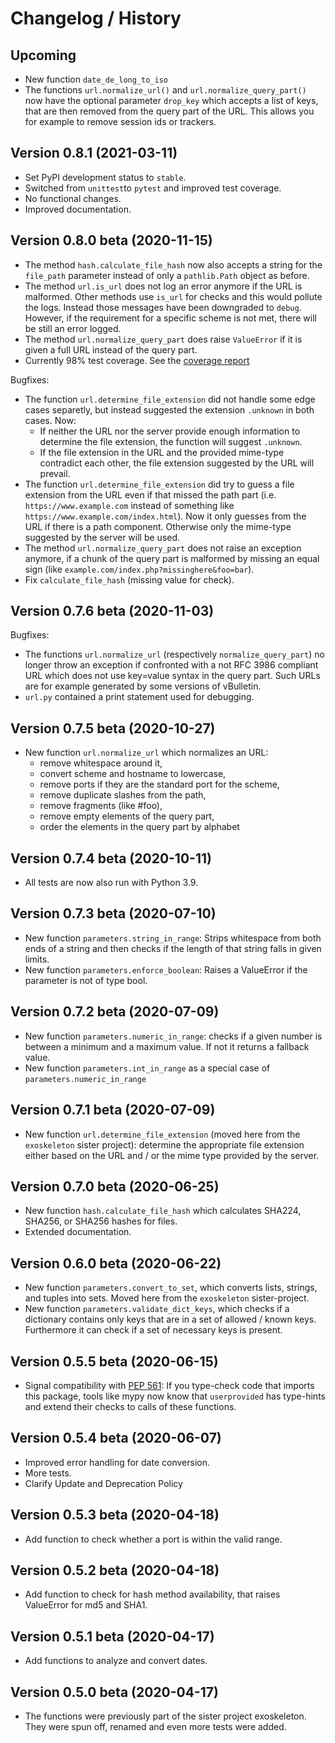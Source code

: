 # Changelog / History

## Upcoming

* New function `date_de_long_to_iso`
* The functions `url.normalize_url()` and `url.normalize_query_part()` now have the optional parameter `drop_key` which accepts a list of keys, that are then removed from the query part of the URL. This allows you for example to remove session ids or trackers.

## Version 0.8.1 (2021-03-11)

* Set PyPI development status to `stable`.
* Switched from `unittest`to `pytest` and improved test coverage.
* No functional changes.
* Improved documentation.

## Version 0.8.0 beta (2020-11-15)

* The method `hash.calculate_file_hash` now also accepts a string for the `file_path` parameter instead of only a `pathlib.Path` object as before.
* The method `url.is_url` does not log an error anymore if the URL is malformed. Other methods use `is_url` for checks and this would pollute the logs. Instead those messages have been downgraded to `debug`. However, if the requirement for a specific scheme is not met, there will be still an error logged.
* The method `url.normalize_query_part` does raise `ValueError` if it is given a full URL instead of the query part.
* Currently 98% test coverage. See the [coverage report](https://www.ruediger-voigt.eu/coverage/userprovided/index.html)

Bugfixes:
* The function `url.determine_file_extension` did not handle some edge cases separetly, but instead suggested the extension `.unknown` in both cases. Now:
    * If neither the URL nor the server provide enough information to determine the file extension, the function will suggest `.unknown`.
    * If the file extension in the URL and the provided mime-type contradict each other, the file extension suggested by the URL will prevail.
* The function `url.determine_file_extension` did try to guess a file extension from the URL even if that missed the path part (i.e. `https://www.example.com` instead of something like `https://www.example.com/index.html`). Now it only guesses from the URL if there is a path component. Otherwise only the mime-type suggested by the server will be used.
* The method `url.normalize_query_part` does not raise an exception anymore, if a chunk of the query part is malformed by missing an equal sign (like `example.com/index.php?missinghere&foo=bar`).
* Fix `calculate_file_hash` (missing value for check).

## Version 0.7.6 beta (2020-11-03)

Bugfixes:
* The functions `url.normalize_url` (respectively `normalize_query_part`) no longer throw an exception if confronted with a not RFC 3986 compliant URL which does not use key=value syntax in the query part. Such URLs are for example generated by some versions of vBulletin.
* `url.py` contained a print statement used for debugging.

## Version 0.7.5 beta (2020-10-27)

* New function `url.normalize_url` which normalizes an URL:
    * remove whitespace around it,
    * convert scheme and hostname to lowercase,
    * remove ports if they are the standard port for the scheme,
    * remove duplicate slashes from the path,
    * remove fragments (like #foo),
    * remove empty elements of the query part,
    * order the elements in the query part by alphabet

## Version 0.7.4 beta (2020-10-11)

* All tests are now also run with Python 3.9.

## Version 0.7.3 beta (2020-07-10)

* New function `parameters.string_in_range`: Strips whitespace from both ends of a string and then checks if the length of that string falls in given limits.
* New function `parameters.enforce_boolean`: Raises a ValueError if the parameter is not of type bool.

## Version 0.7.2 beta (2020-07-09)

* New function `parameters.numeric_in_range`: checks if a given number is between a minimum and a maximum value. If not it returns a fallback value.
* New function `parameters.int_in_range` as a special case of `parameters.numeric_in_range`

## Version 0.7.1 beta (2020-07-09)

* New function `url.determine_file_extension` (moved here from the `exoskeleton` sister project): determine the appropriate file extension either based on the URL and / or the mime type provided by the server.

## Version 0.7.0 beta (2020-06-25)

* New function `hash.calculate_file_hash` which calculates SHA224, SHA256, or SHA256 hashes for files.
* Extended documentation.

## Version 0.6.0 beta (2020-06-22)

* New function `parameters.convert_to_set`, which converts lists, strings, and tuples into sets. Moved here from the `exoskeleton` sister-project.
* New function `parameters.validate_dict_keys`, which checks if a dictionary contains only keys that are in a set of allowed / known keys. Furthermore it can check if a set of necessary keys is present.

## Version 0.5.5 beta (2020-06-15)

* Signal compatibility with [PEP 561](https://www.python.org/dev/peps/pep-0561/): If you type-check code that imports this package, tools like mypy now know that `userprovided` has type-hints and extend their checks to calls of these functions.

## Version 0.5.4 beta (2020-06-07)

* Improved error handling for date conversion.
* More tests.
* Clarify Update and Deprecation Policy

## Version 0.5.3 beta (2020-04-18)

* Add function to check whether a port is within the valid range.

## Version 0.5.2 beta (2020-04-18)

* Add function to check for hash method availability, that raises ValueError for md5 and SHA1.

## Version 0.5.1 beta (2020-04-17)

* Add functions to analyze and convert dates.

## Version 0.5.0 beta (2020-04-17)

* The functions were previously part of the sister project exoskeleton. They were spun off, renamed and even more tests were added.
